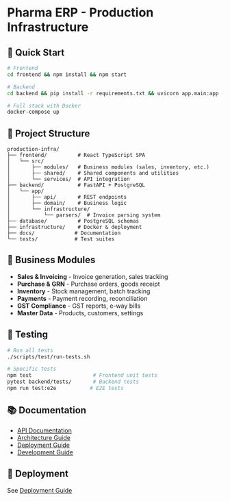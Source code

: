 # Pharma ERP - Production Infrastructure

## 🚀 Quick Start

```bash
# Frontend
cd frontend && npm install && npm start

# Backend
cd backend && pip install -r requirements.txt && uvicorn app.main:app --reload

# Full stack with Docker
docker-compose up
```

## 📁 Project Structure

```
production-infra/
├── frontend/          # React TypeScript SPA
│   └── src/
│       ├── modules/   # Business modules (sales, inventory, etc.)
│       ├── shared/    # Shared components and utilities
│       └── services/  # API integration
├── backend/           # FastAPI + PostgreSQL
│   └── app/
│       ├── api/       # REST endpoints
│       ├── domain/    # Business logic
│       └── infrastructure/
│           └── parsers/  # Invoice parsing system
├── database/          # PostgreSQL schemas
├── infrastructure/    # Docker & deployment
├── docs/             # Documentation
└── tests/            # Test suites
```

## 🏢 Business Modules

- **Sales & Invoicing** - Invoice generation, sales tracking
- **Purchase & GRN** - Purchase orders, goods receipt
- **Inventory** - Stock management, batch tracking
- **Payments** - Payment recording, reconciliation
- **GST Compliance** - GST reports, e-way bills
- **Master Data** - Products, customers, settings

## 🧪 Testing

```bash
# Run all tests
./scripts/test/run-tests.sh

# Specific tests
npm test                    # Frontend unit tests
pytest backend/tests/       # Backend tests
npm run test:e2e           # E2E tests
```

## 📚 Documentation

- [API Documentation](./docs/api/)
- [Architecture Guide](./docs/architecture/)
- [Deployment Guide](./docs/deployment/)
- [Development Guide](./docs/guides/)

## 🚢 Deployment

See [Deployment Guide](./docs/deployment/README.md)
